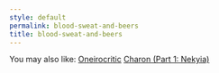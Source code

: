 ```yaml
---
style: default
permalink: blood-sweat-and-beers
title: blood-sweat-and-beers
---
```

You may also like:
[Oneirocritic](http://scp-wiki.net/oneirocritic)
[Charon (Part 1: Nekyia)](http://scp-wiki.net/charon-part-1-nekyia)